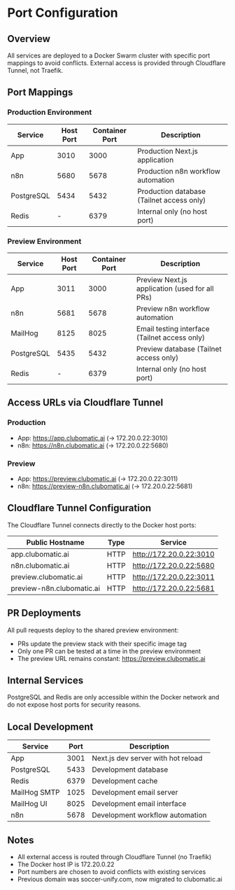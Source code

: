 # Port Configuration

## Overview

All services are deployed to a Docker Swarm cluster with specific port mappings to avoid conflicts. External access is provided through Cloudflare Tunnel, not Traefik.

## Port Mappings

### Production Environment

| Service | Host Port | Container Port | Description |
|---------|-----------|----------------|-------------|
| App | 3010 | 3000 | Production Next.js application |
| n8n | 5680 | 5678 | Production n8n workflow automation |
| PostgreSQL | 5434 | 5432 | Production database (Tailnet access only) |
| Redis | - | 6379 | Internal only (no host port) |

### Preview Environment

| Service | Host Port | Container Port | Description |
|---------|-----------|----------------|-------------|
| App | 3011 | 3000 | Preview Next.js application (used for all PRs) |
| n8n | 5681 | 5678 | Preview n8n workflow automation |
| MailHog | 8125 | 8025 | Email testing interface (Tailnet access only) |
| PostgreSQL | 5435 | 5432 | Preview database (Tailnet access only) |
| Redis | - | 6379 | Internal only (no host port) |

## Access URLs via Cloudflare Tunnel

### Production
- App: https://app.clubomatic.ai (→ 172.20.0.22:3010)
- n8n: https://n8n.clubomatic.ai (→ 172.20.0.22:5680)

### Preview
- App: https://preview.clubomatic.ai (→ 172.20.0.22:3011)
- n8n: https://preview-n8n.clubomatic.ai (→ 172.20.0.22:5681)

## Cloudflare Tunnel Configuration

The Cloudflare Tunnel connects directly to the Docker host ports:

| Public Hostname | Type | Service |
|-----------------|------|---------|
| app.clubomatic.ai | HTTP | http://172.20.0.22:3010 |
| n8n.clubomatic.ai | HTTP | http://172.20.0.22:5680 |
| preview.clubomatic.ai | HTTP | http://172.20.0.22:3011 |
| preview-n8n.clubomatic.ai | HTTP | http://172.20.0.22:5681 |

## PR Deployments

All pull requests deploy to the shared preview environment:
- PRs update the preview stack with their specific image tag
- Only one PR can be tested at a time in the preview environment
- The preview URL remains constant: https://preview.clubomatic.ai

## Internal Services

PostgreSQL and Redis are only accessible within the Docker network and do not expose host ports for security reasons.

## Local Development

| Service | Port | Description |
|---------|------|-------------|
| App | 3001 | Next.js dev server with hot reload |
| PostgreSQL | 5433 | Development database |
| Redis | 6379 | Development cache |
| MailHog SMTP | 1025 | Development email server |
| MailHog UI | 8025 | Development email interface |
| n8n | 5678 | Development workflow automation |

## Notes

- All external access is routed through Cloudflare Tunnel (no Traefik)
- The Docker host IP is 172.20.0.22
- Port numbers are chosen to avoid conflicts with existing services
- Previous domain was soccer-unify.com, now migrated to clubomatic.ai